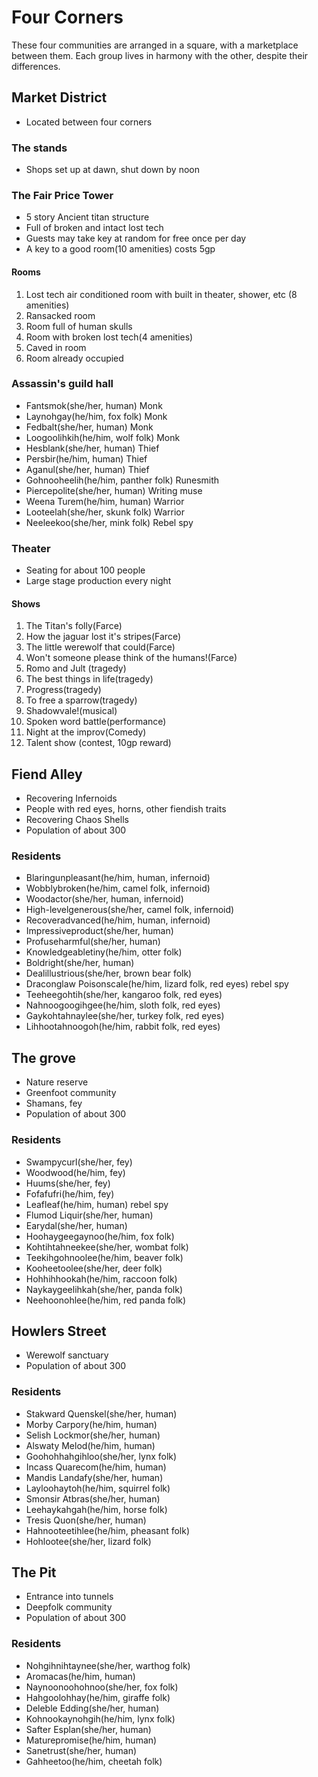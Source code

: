 # Four Corners
These four communities are arranged in a square, with a marketplace between them. Each group lives in harmony with the other, despite their differences.

## Market District
- Located between four corners

### The stands
- Shops set up at dawn, shut down by noon

### The Fair Price Tower
- 5 story Ancient titan structure
- Full of broken and intact lost tech
- Guests may take key at random for free once per day
- A key to a good room(10 amenities) costs 5gp

#### Rooms
1. Lost tech air conditioned room with built in theater, shower, etc (8 amenities)
2. Ransacked room
3. Room full of human skulls
4. Room with broken lost tech(4 amenities)
5. Caved in room
6. Room already occupied

### Assassin's guild hall
- Fantsmok(she/her, human) Monk
- Laynohgay(he/him, fox folk) Monk
- Fedbalt(she/her, human) Monk
- Loogoolihkih(he/him, wolf folk) Monk
- Hesblank(she/her, human) Thief
- Persbir(he/him, human) Thief
- Aganul(she/her, human) Thief
- Gohnooheelih(he/him, panther folk) Runesmith
- Piercepolite(she/her, human) Writing muse
- Weena Turem(he/him, human) Warrior
- Looteelah(she/her, skunk folk) Warrior
- Neeleekoo(she/her, mink folk) Rebel spy

### Theater
- Seating for about 100 people
- Large stage production every night

#### Shows
1. The Titan's folly(Farce)
2. How the jaguar lost it's stripes(Farce)
3. The little werewolf that could(Farce)
4. Won't someone please think of the humans!(Farce)
5. Romo and Jult (tragedy)
6. The best things in life(tragedy)
7. Progress(tragedy)
8. To free a sparrow(tragedy)
9. Shadowvale!(musical)
10. Spoken word battle(performance)
11. Night at the improv(Comedy)
12. Talent show (contest, 10gp reward)

## Fiend Alley
- Recovering Infernoids
- People with red eyes, horns, other fiendish traits
- Recovering Chaos Shells
- Population of about 300

### Residents
- Blaringunpleasant(he/him, human, infernoid)
- Wobblybroken(he/him, camel folk, infernoid)
- Woodactor(she/her, human, infernoid)
- High-levelgenerous(she/her, camel folk, infernoid)
- Recoveradvanced(he/him, human, infernoid)
- Impressiveproduct(she/her, human)
- Profuseharmful(she/her, human)
- Knowledgeabletiny(he/him, otter folk)
- Boldright(she/her, human)
- Dealillustrious(she/her, brown bear folk)
- Draconglaw Poisonscale(he/him, lizard folk, red eyes) rebel spy
- Teeheegohtih(she/her, kangaroo folk, red eyes)
- Nahnoogoogihgee(he/him, sloth folk, red eyes)
- Gaykohtahnaylee(she/her, turkey folk, red eyes)
- Lihhootahnoogoh(he/him, rabbit folk, red eyes)

## The grove
- Nature reserve
- Greenfoot community
- Shamans, fey
- Population of about 300

### Residents
- Swampycurl(she/her, fey)
- Woodwood(he/him, fey)
- Huums(she/her, fey)
- Fofafufri(he/him, fey)
- Leafleaf(he/him, human) rebel spy
- Flumod Liquir(she/her, human)
- Earydal(she/her, human)
- Hoohaygeegaynoo(he/him, fox folk)
- Kohtihtahneekee(she/her, wombat folk)
- Teekihgohnoolee(he/him, beaver folk)
- Kooheetoolee(she/her, deer folk)
- Hohhihhookah(he/him, raccoon folk)
- Naykaygeelihkah(she/her, panda folk)
- Neehoonohlee(he/him, red panda folk)

## Howlers Street
- Werewolf sanctuary
- Population of about 300

### Residents
- Stakward Quenskel(she/her, human)
- Morby Carpory(he/him, human)
- Selish Lockmor(she/her, human)
- Alswaty Melod(he/him, human)
- Goohohhahgihloo(she/her, lynx folk)
- Incass Quarecom(he/him, human)
- Mandis Landafy(she/her, human)
- Layloohaytoh(he/him, squirrel folk)
- Smonsir Atbras(she/her, human)
- Leehaykahgah(he/him, horse folk)
- Tresis Quon(she/her, human)
- Hahnooteetihlee(he/him, pheasant folk)
- Hohlootee(she/her, lizard folk)

## The Pit
- Entrance into tunnels
- Deepfolk community
- Population of about 300

### Residents
- Nohgihnihtaynee(she/her, warthog folk)
- Aromacas(he/him, human)
- Naynoonoohohnoo(she/her, fox folk)
- Hahgoolohhay(he/him, giraffe folk)
- Deleble Edding(she/her, human)
- Kohnookaynohgih(he/him, lynx folk)
- Safter Esplan(she/her, human)
- Maturepromise(he/him, human)
- Sanetrust(she/her, human)
- Gahheetoo(he/him, cheetah folk)